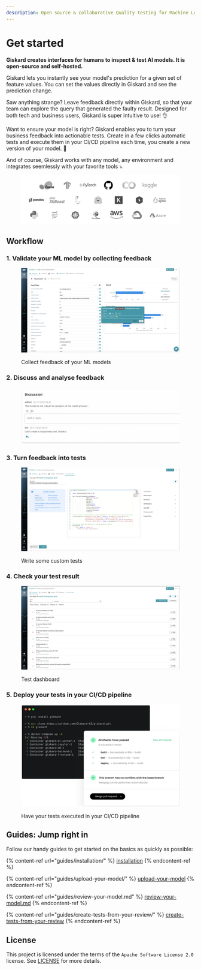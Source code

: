 ```yaml
---
description: Open source & collaborative Quality testing for Machine Learning models
---
```


# Get started

**Giskard creates interfaces for humans to inspect & test AI models. It is open-source and self-hosted.**

Giskard lets you instantly see your model's prediction for a given set of feature values. You can set the values directly in Giskard and see the prediction change.

Saw anything strange? Leave feedback directly within Giskard, so that your team can explore the query that generated the faulty result. Designed for both tech and business users, Giskard is super intuitive to use! 👌

Want to ensure your model is right? Giskard enables you to turn your business feedback into actionable tests. Create in a few clicks automatic tests and execute them in your CI/CD pipeline each time, you create a new version of your model. 🐢

And of course, Giskard works with any model, any environment and integrates seemlessly with your favorite tools ⤵️

<figure><img src=".gitbook/assets/model agnostic.png" alt=""><figcaption></figcaption></figure>

## Workflow

### 1. Validate your ML model by collecting feedback

<figure><img src=".gitbook/assets/image (4).png" alt=""><figcaption><p>Collect feedback of your ML models</p></figcaption></figure>

### 2. Discuss and analyse feedback

<figure><img src=".gitbook/assets/image (1) (3).png" alt=""><figcaption></figcaption></figure>

### 3. Turn feedback into tests

<figure><img src=".gitbook/assets/image (3) (1).png" alt=""><figcaption><p>Write some custom tests</p></figcaption></figure>

### 4. Check your test result

<figure><img src=".gitbook/assets/image (5).png" alt=""><figcaption><p>Test dashboard</p></figcaption></figure>

### 5. Deploy your tests in your CI/CD pipeline

<figure><img src=".gitbook/assets/CICDproduct (1).webp" alt=""><figcaption><p>Have your tests executed in your CI/CD pipeline</p></figcaption></figure>

## Guides: Jump right in

Follow our handy guides to get started on the basics as quickly as possible:

{% content-ref url="guides/installation/" %}
[installation](guides/installation/)
{% endcontent-ref %}

{% content-ref url="guides/upload-your-model/" %}
[upload-your-model](guides/upload-your-model/)
{% endcontent-ref %}

{% content-ref url="guides/review-your-model.md" %}
[review-your-model.md](guides/review-your-model.md)
{% endcontent-ref %}

{% content-ref url="guides/create-tests-from-your-review/" %}
[create-tests-from-your-review](guides/create-tests-from-your-review/)
{% endcontent-ref %}

## License

This project is licensed under the terms of the `Apache Software License 2.0` license. See [LICENSE](https://github.com/Giskard-AI/giskard/blob/main/LICENSE) for more details.
